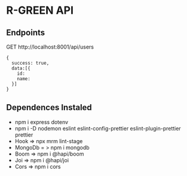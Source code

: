 # R-GREEN API

## Endpoints

GET http://localhost:8001/api/users

```
{
  success: true,
  data:[{
    id:
    name:
  }]
}
```

## Dependences Instaled

- npm i express dotenv
- npm i -D nodemon eslint eslint-config-prettier eslint-plugin-prettier prettier
- Hook => npx mrm lint-stage
- MongoDb = > npm i mongodb
- Boom => npm i @hapi/boom
- Joi => npm i @hapi/joi
- Cors => npm i cors
